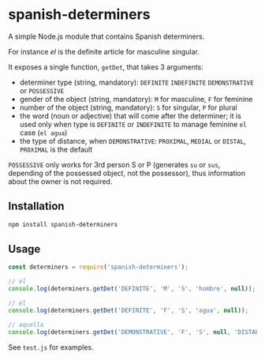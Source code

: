 <!--
Copyright 2019 Ludan Stoecklé
SPDX-License-Identifier: CC-BY-4.0
-->
# spanish-determiners

A simple Node.js module that contains Spanish determiners.

For instance _el_ is the definite article for masculine singular.

It exposes a single function, `getDet`, that takes 3 arguments:

* determiner type (string, mandatory): `DEFINITE` `INDEFINITE` `DEMONSTRATIVE` or `POSSESSIVE`
* gender of the object (string, mandatory): `M` for masculine, `F` for feminine
* number of the object (string, mandatory): `S` for singular, `P` for plural
* the word (noun or adjective) that will come after the determiner; it is used only when type is 
`DEFINITE` or `INDEFINITE` to manage feminine `el` case (`el agua`)
* the type of distance, when `DEMONSTRATIVE`: `PROXIMAL`, `MEDIAL` or `DISTAL`, `PROXIMAL` is the default

`POSSESSIVE` only works for 3rd person S or P (generates `su` or `sus`, depending of the possessed object, not the possessor), thus information about the owner is not required.

## Installation 
```sh
npm install spanish-determiners
```

## Usage

```javascript
const determiners = require('spanish-determiners');

// el
console.log(determiners.getDet('DEFINITE', 'M', 'S', 'hombre', null));

// el
console.log(determiners.getDet('DEFINITE', 'F', 'S', 'agua', null));

// aquella
console.log(determiners.getDet('DEMONSTRATIVE', 'F', 'S', null, 'DISTAL'));
```

See `test.js` for examples.

